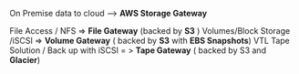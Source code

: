 On Premise data to cloud --> **AWS Storage Gateway**


File Access / NFS => **File Gateway** (backed by **S3** )
Volumes/Block Storage /iSCSI => **Volume Gateway** ( backed by **S3** with **EBS Snapshots**)
VTL Tape Solution / Back up with iSCSI = > **Tape Gateway** ( backed by S3 and **Glacier**)
